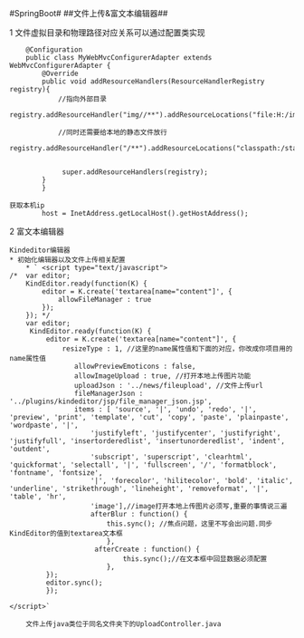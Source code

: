 #SpringBoot#
##文件上传&富文本编辑器##

1 文件虚拟目录和物理路径对应关系可以通过配置类实现
	
		@Configuration
		public class MyWebMvcConfigurerAdapter extends WebMvcConfigurerAdapter {
		    @Override
		    public void addResourceHandlers(ResourceHandlerRegistry registry){
		        //指向外部目录
		        registry.addResourceHandler("img//**").addResourceLocations("file:H:/img/");
		       
				//同时还需要给本地的静态文件放行
				registry.addResourceHandler("/**").addResourceLocations("classpath:/static/");
		        

				 super.addResourceHandlers(registry);
		    }
			}

	获取本机ip 
            host = InetAddress.getLocalHost().getHostAddress();

2 富文本编辑器

	Kindeditor编辑器
	* 初始化编辑器以及文件上传相关配置
		* `	<script type="text/javascript">
	/* 	var editor;
		KindEditor.ready(function(K) {
			editor = K.create('textarea[name="content"]', {
				allowFileManager : true
			});
		}); */
		var editor;
		 KindEditor.ready(function(K) { 
			 editor = K.create('textarea[name="content"]', { 
				 resizeType : 1, //这里的name属性值和下面的对应，你改成你项目用的name属性值 
				 	allowPreviewEmoticons : false, 
				 	allowImageUpload : true, //打开本地上传图片功能 
				 	uploadJson : '../news/fileupload', //文件上传url
	                fileManagerJson : '../plugins/kindeditor/jsp/file_manager_json.jsp',
				 	items : [ 'source', '|', 'undo', 'redo', '|', 'preview', 'print', 'template', 'cut', 'copy', 'paste', 'plainpaste', 'wordpaste', '|', 
				 		'justifyleft', 'justifycenter', 'justifyright', 'justifyfull', 'insertorderedlist', 'insertunorderedlist', 'indent', 'outdent',
				 		'subscript', 'superscript', 'clearhtml', 'quickformat', 'selectall', '|', 'fullscreen', '/', 'formatblock', 'fontname', 'fontsize',
				 		'|', 'forecolor', 'hilitecolor', 'bold', 'italic', 'underline', 'strikethrough', 'lineheight', 'removeformat', '|', 'table', 'hr',
				 		'image'],//image打开本地上传图片必须写,重要的事情说三遍 
				 		afterBlur : function() { 
				 			this.sync(); //焦点问题，这里不写会出问题.同步KindEditor的值到textarea文本框     
				 			}, 
						 afterCreate : function() {
				                this.sync();//在文本框中回显数据必须配置
				            },
			 }); 
			 editor.sync();
			 });
			 
	</script>`

		文件上传java类位于同名文件夹下的UploadController.java
